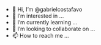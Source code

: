 - 👋 Hi, I’m @gabrielcostafavo
- 👀 I’m interested in ...
- 🌱 I’m currently learning ...
- 💞️ I’m looking to collaborate on ...
- 📫 How to reach me ...

<!---
gabrielcostafavo/gabrielcostafavo is a ✨ special ✨ repository because its `README.md` (this file) appears on your GitHub profile.
You can click the Preview link to take a look at your changes.
--->
